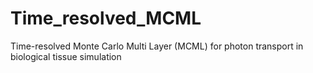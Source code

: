 # Time_resolved_MCML
Time-resolved Monte Carlo Multi Layer (MCML) for photon transport in biological tissue simulation
